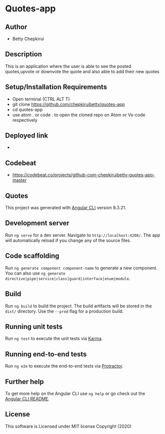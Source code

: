 # Quotes-app

## Author

- Betty Chepkirui

## Description

This is an application where the user is able to see the posted quotes,upvote or downvote the quote and also able to add their new quotes

## Setup/Installation Requirements

- Open terminal (CTRL ALT T)
- git clone https://github.com/chepkiruibetty/quotes-app 
- cd quotes-app
- use atom . or code . to open the cloned repo on Atom or Vs-code respectively

## Deployed link

- 

## Codebeat

- https://codebeat.co/projects/github-com-chepkiruibetty-quotes-app-master


## Quotes

This project was generated with [Angular CLI](https://github.com/angular/angular-cli) version 8.3.21.

## Development server

Run `ng serve` for a dev server. Navigate to `http://localhost:4200/`. The app will automatically reload if you change any of the source files.

## Code scaffolding

Run `ng generate component component-name` to generate a new component. You can also use `ng generate directive|pipe|service|class|guard|interface|enum|module`.

## Build

Run `ng build` to build the project. The build artifacts will be stored in the `dist/` directory. Use the `--prod` flag for a production build.

## Running unit tests

Run `ng test` to execute the unit tests via [Karma](https://karma-runner.github.io).

## Running end-to-end tests

Run `ng e2e` to execute the end-to-end tests via [Protractor](http://www.protractortest.org/).

## Further help

To get more help on the Angular CLI use `ng help` or go check out the [Angular CLI README](https://github.com/angular/angular-cli/blob/master/README.md).

## License

This software is Licensed under MIT license Copyright (2020) 

